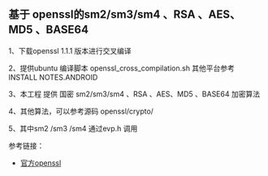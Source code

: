 
 ## 基于 openssl的sm2/sm3/sm4 、RSA 、AES、MD5 、BASE64

 1、下载openssl 1.1.1 版本进行交叉编译

 2、提供ubuntu 编译脚本 openssl_cross_compilation.sh  其他平台参考  INSTALL NOTES.ANDROID

 3、本工程 提供 国密 sm2/sm3/sm4 、RSA 、AES、MD5 、BASE64 加密算法

 4、其他算法，可以参考源码  openssl/crypto/

 5、其中sm2 /sm3 /sm4 通过evp.h 调用


参考链接：
- [官方openssl](https://github.com/openssl/openssl/tree/master/crypto)




